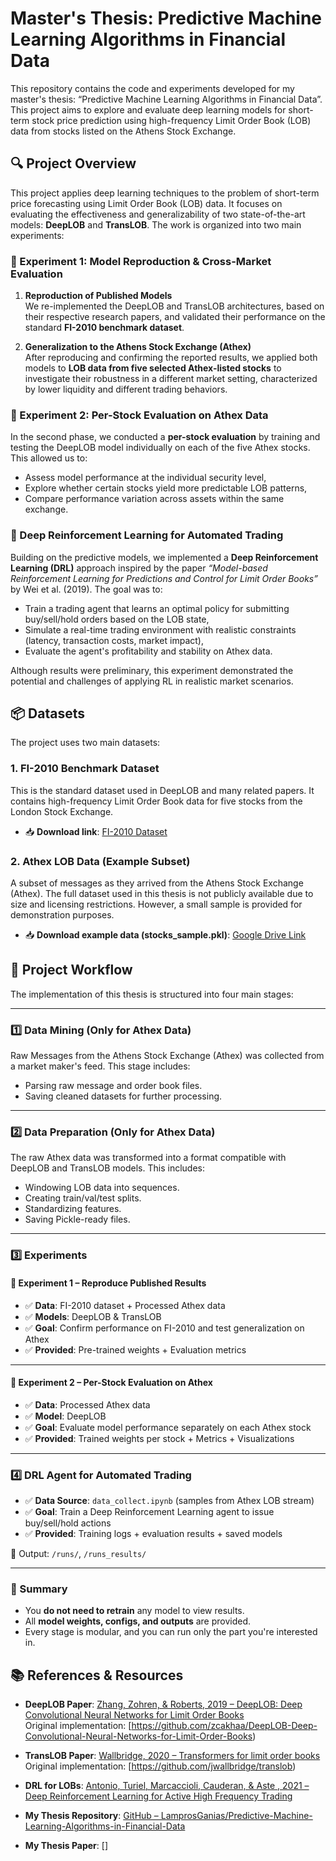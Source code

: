 # Master's Thesis: Predictive Machine Learning Algorithms in Financial Data

This repository contains the code and experiments developed for my master's thesis: 
“Predictive Machine Learning Algorithms in Financial Data”. 
This project aims to explore and evaluate deep learning models for short-term stock price prediction using high-frequency Limit Order Book (LOB) data from stocks listed on the Athens Stock Exchange.

## 🔍 Project Overview

This project applies deep learning techniques to the problem of short-term price forecasting using Limit Order Book (LOB) data. It focuses on evaluating the effectiveness and generalizability of two state-of-the-art models: **DeepLOB** and **TransLOB**. The work is organized into two main experiments:

### 📌 Experiment 1: Model Reproduction & Cross-Market Evaluation

1. **Reproduction of Published Models**  
   We re-implemented the DeepLOB and TransLOB architectures, based on their respective research papers, and validated their performance on the standard **FI-2010 benchmark dataset**.

2. **Generalization to the Athens Stock Exchange (Athex)**  
   After reproducing and confirming the reported results, we applied both models to **LOB data from five selected Athex-listed stocks** to investigate their robustness in a different market setting, characterized by lower liquidity and different trading behaviors.

### 📌 Experiment 2: Per-Stock Evaluation on Athex Data

In the second phase, we conducted a **per-stock evaluation** by training and testing the DeepLOB model individually on each of the five Athex stocks. This allowed us to:

- Assess model performance at the individual security level,
- Explore whether certain stocks yield more predictable LOB patterns,
- Compare performance variation across assets within the same exchange.

### 📌 Deep Reinforcement Learning for Automated Trading

Building on the predictive models, we implemented a **Deep Reinforcement Learning (DRL)** approach inspired by the paper _“Model-based Reinforcement Learning for Predictions and Control for Limit Order Books”_ by Wei et al. (2019). The goal was to:

- Train a trading agent that learns an optimal policy for submitting buy/sell/hold orders based on the LOB state,
- Simulate a real-time trading environment with realistic constraints (latency, transaction costs, market impact),
- Evaluate the agent's profitability and stability on Athex data.

Although results were preliminary, this experiment demonstrated the potential and challenges of applying RL in realistic market scenarios.

## 📦 Datasets

The project uses two main datasets:

### 1. FI-2010 Benchmark Dataset

This is the standard dataset used in DeepLOB and many related papers. It contains high-frequency Limit Order Book data for five stocks from the London Stock Exchange.

- 📥 **Download link**: [FI-2010 Dataset](https://etsin.fairdata.fi/dataset/73eb48d7-4dbc-4a10-a52a-da745b47a649)


### 2. Athex LOB Data (Example Subset)

A subset of messages as they arrived from the Athens Stock Exchange (Athex). The full dataset used in this thesis is not publicly available due to size and licensing restrictions. However, a small sample is provided for demonstration purposes.

- 📥 **Download example data (stocks_sample.pkl)**: [Google Drive Link](https://drive.google.com/your-sample-link](https://drive.google.com/drive/folders/1XxX74Jau7vuTtma6S4bcDYC1NbFxDI60?usp=drive_link))

## 🧭 Project Workflow

The implementation of this thesis is structured into four main stages:

---

### 1️⃣ Data Mining (Only for Athex Data)

Raw Messages from the Athens Stock Exchange (Athex) was collected from a market maker's feed. This stage includes:

- Parsing raw message and order book files.
- Saving cleaned datasets for further processing.

---

### 2️⃣ Data Preparation (Only for Athex Data)

The raw Athex data was transformed into a format compatible with DeepLOB and TransLOB models. This includes:

- Windowing LOB data into sequences.
- Creating train/val/test splits.
- Standardizing features.
- Saving Pickle-ready files.

---

### 3️⃣ Experiments

#### 📌 Experiment 1 – Reproduce Published Results

- ✅ **Data**: FI-2010 dataset + Processed Athex data
- ✅ **Models**: DeepLOB & TransLOB
- ✅ **Goal**: Confirm performance on FI-2010 and test generalization on Athex
- ✅ **Provided**: Pre-trained weights + Evaluation metrics

---

#### 📌 Experiment 2 – Per-Stock Evaluation on Athex

- ✅ **Data**: Processed Athex data
- ✅ **Model**: DeepLOB
- ✅ **Goal**: Evaluate model performance separately on each Athex stock
- ✅ **Provided**: Trained weights per stock + Metrics + Visualizations

---

### 4️⃣ DRL Agent for Automated Trading

- ✅ **Data Source**: `data_collect.ipynb` (samples from Athex LOB stream)
- ✅ **Goal**: Train a Deep Reinforcement Learning agent to issue buy/sell/hold actions
- ✅ **Provided**: Training logs + evaluation results + saved models

📁 Output: `/runs/`, `/runs_results/`

---

### 🎯 Summary

- You **do not need to retrain** any model to view results.
- All **model weights, configs, and outputs** are provided.
- Every stage is modular, and you can run only the part you're interested in.



## 📚 References & Resources

- **DeepLOB Paper**: [Zhang, Zohren, & Roberts, 2019 – DeepLOB: Deep Convolutional Neural Networks for Limit Order Books](https://arxiv.org/pdf/1808.03668)  
  Original implementation: [https://github.com/zcakhaa/DeepLOB-Deep-Convolutional-Neural-Networks-for-Limit-Order-Books)

- **TransLOB Paper**: [Wallbridge, 2020 – Transformers for limit order books](https://arxiv.org/pdf/2003.00130)  
  Original implementation: [https://github.com/jwallbridge/translob)

- **DRL for LOBs**: [Antonio, Turiel, Marcaccioli, Cauderan, & Aste , 2021 – Deep Reinforcement Learning for Active High Frequency Trading](https://arxiv.org/abs/2101.07107)

- **My Thesis Repository**: [GitHub – LamprosGanias/Predictive-Machine-Learning-Algorithms-in-Financial-Data](https://github.com/LamprosGan/Predictive-Machine-Learning-Algorithms-in-Financial-Data)
- **My Thesis Paper**: []
